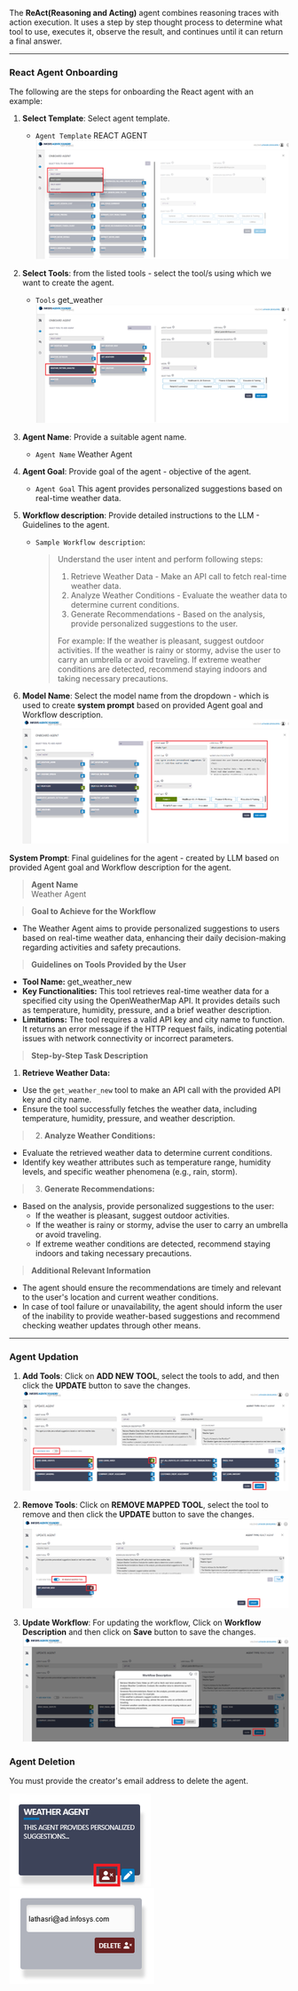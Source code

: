 The **ReAct(Reasoning and Acting)** agent combines reasoning traces with action execution. It uses a step by step thought process to determine what tool to use, executes it, observe the result, and continues until it can return a final answer.

---

### **React Agent Onboarding**

The following are the steps for onboarding the React agent with an example:

1. **Select Template**: Select agent template.

    * `Agent Template`  REACT AGENT
![Agents Template](../images/Agents_types.png)

2. **Select Tools**: from the listed tools - select the tool/s using which we want to create the agent.

    * `Tools`   get_weather
![List of Tools](../images/Tools_Selection.png)

3. **Agent Name**:  Provide a suitable agent name. 

    * `Agent Name`  Weather Agent

4. **Agent Goal**:  Provide goal of the agent - objective of the agent.

    * `Agent Goal` This agent provides personalized suggestions based on real-time weather data.

5. **Workflow description**: Provide detailed instructions to the LLM - Guidelines to the agent. 

     * `Sample Workflow description`:

        > Understand the user intent and perform following steps:
        >
        > 1. Retrieve Weather Data - Make an API call to fetch real-time weather data.
        > 2. Analyze Weather Conditions - Evaluate the weather data to determine current conditions.
        > 3. Generate Recommendations - Based on the analysis, provide personalized suggestions to the user. 
        >
        >  For example:
        >  If the weather is pleasant, suggest outdoor activities.
        >  If the weather is rainy or stormy, advise the user to carry an umbrella or avoid traveling.
        >  If extreme weather conditions are detected, recommend staying indoors and taking necessary precautions.


6. **Model Name**: Select the model name from the dropdown - which is used to create **system prompt** based on provided Agent goal and Workflow description. 
![Agent Creation](../images/Agent_creation.png)


**System Prompt**:
Final guidelines for the agent - created by LLM based on provided Agent goal and Workflow description for the agent.

> **Agent Name**  
Weather Agent

> **Goal to Achieve for the Workflow**  
- The Weather Agent aims to provide personalized suggestions to users based on real-time weather data, enhancing their daily decision-making regarding activities and safety precautions.

> **Guidelines on Tools Provided by the User**  
- **Tool Name:** get_weather_new  
- **Key Functionalities:** This tool retrieves real-time weather data for a specified city using the OpenWeatherMap API. It provides details such as temperature, humidity, pressure, and a brief weather description.
- **Limitations:** The tool requires a valid API key and city name to function. It returns an error message if the HTTP request fails, indicating potential issues with network connectivity or incorrect parameters.


> **Step-by-Step Task Description**  
1. **Retrieve Weather Data:**  
- Use the `get_weather_new` tool to make an API call with the provided API key and city name.
- Ensure the tool successfully fetches the weather data, including temperature, humidity, pressure, and weather description.

> 2. **Analyze Weather Conditions:**  
- Evaluate the retrieved weather data to determine current conditions.
- Identify key weather attributes such as temperature range, humidity levels, and specific weather phenomena (e.g., rain, storm).

> 3. **Generate Recommendations:**  
- Based on the analysis, provide personalized suggestions to the user:
    - If the weather is pleasant, suggest outdoor activities.
    - If the weather is rainy or stormy, advise the user to carry an umbrella or avoid traveling.
    - If extreme weather conditions are detected, recommend staying indoors and taking necessary precautions.

> **Additional Relevant Information**  
- The agent should ensure the recommendations are timely and relevant to the user's location and current weather conditions.
- In case of tool failure or unavailability, the agent should inform the user of the inability to provide weather-based suggestions and recommend checking weather updates through other means.

---

### **Agent Updation**

1. **Add Tools**: Click on **ADD NEW TOOL**, select the tools to add, and then click the **UPDATE** button to save the changes.
![Add Tools](../images/update_agent2.png)

2. **Remove Tools**: Click on **REMOVE MAPPED TOOL**, select the tool to remove and then click the **UPDATE** button to save the changes.
![Add Tools](../images/update_agent1.png)

3. **Update Workflow**: For updating the workflow, Click on **Workflow Description** and then click on **Save** button to save the changes.
![Add Tools](../images/update_workflow.png)

### **Agent Deletion**
You must provide the creator's email address to delete the agent.

![Add Tools](../images/Delete_Agent1.png)
![Add Tools](../images/Delete_Agent2.png)







